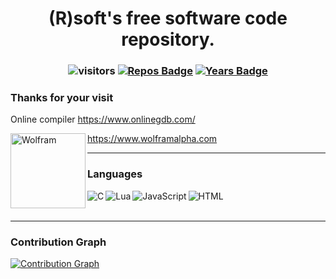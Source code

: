 <h1 align="center">
(R)soft's free software code repository.
</h1>

<h3 align="center">

![visitors](https://visitor-badge.glitch.me/badge?page_id=VladimirBakum.visitor-badge) [![Repos Badge](https://badges.pufler.dev/repos/VladimirBakum)](https://badges.pufler.dev) [![Years Badge](https://badges.pufler.dev/years/VladimirBakum)](https://badges.pufler.dev)

</h3>

<h3> Thanks for your visit </h3> 

<!---

<h3 align="center">
  
[![GitHub Streak](https://github-readme-streak-stats.herokuapp.com/?user=VladimirBakum&currStreakNum=2FD3EB&fire=red&sideLabels=F00&theme=highcontrast&&currStreakNum=DD1010&dates=white)](https://git.io/streak-stats)

</h3>

--->

Online compiler https://www.onlinegdb.com/

https://www.wolframalpha.com <img align="left" alt="Wolfram" width="120px" src="https://www.wolframalpha.com/_next/static/images/Logo_3KbuDCMc.svg"/>

---

### Languages 
<img align="left" alt="C" src="https://github.com/abranhe/programming-languages-logos/blob/master/src/c/c_64x64.png"/>
<img align="left" alt="Lua" src="https://github.com/abranhe/programming-languages-logos/blob/master/src/lua/lua_64x64.png"/>
<img align="left" alt="JavaScript" src="https://github.com/abranhe/programming-languages-logos/blob/master/src/javascript/javascript_64x64.png"/>
<img align="left" alt="HTML" src="https://github.com/abranhe/programming-languages-logos/blob/master/src/html/html_64x64.png"/>

<br />
<br />

---
### Contribution Graph

[![Contribution Graph](https://activity-graph.herokuapp.com/graph?username=VladimirBakum&theme=react-dark&line=17de35&area=true&hide_border=true&color=00ffff)](https://github.com/VladimirBakum/github-readme-activity-graph)


<!--- 

### Softwares
<img align="left" alt="KiCAD" width="30px" src="https://user-images.githubusercontent.com/38166489/118163105-3a5c5100-b43f-11eb-9ad8-7e54b665e8e2.png" />


--->


